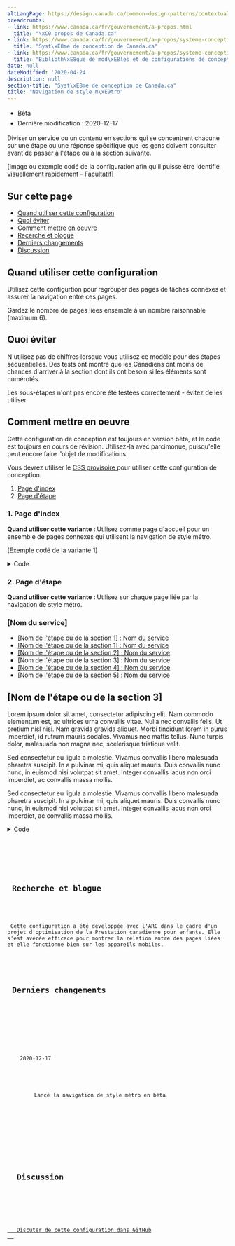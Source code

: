 ```yaml
---
altLangPage: https://design.canada.ca/common-design-patterns/contextual-alerts.html
breadcrumbs:
- link: https://www.canada.ca/fr/gouvernement/a-propos.html
  title: "\xC0 propos de Canada.ca"
- link: https://www.canada.ca/fr/gouvernement/a-propos/systeme-conception.html
  title: "Syst\xE8me de conception de Canada.ca"
- link: https://www.canada.ca/fr/gouvernement/a-propos/systeme-conception/bibliotheque-modeles.html
  title: "Biblioth\xE8que de mod\xE8les et de configurations de conception"
date: null
dateModified: '2020-04-24'
description: null
section-title: "Syst\xE8me de conception de Canada.ca"
title: "Navigation de style m\xE9tro"
---
```



<div class="row">
 <div class="col-md-12 pull-left">
  <ul class="list-inline small mrgn-bttm-sm" id="list-inline-desktop-only" style="line-height:1.65em">
   <li class="mrgn-rght-lg">
    <span class="label label-info">
     Bêta
    </span>
   </li>
   <li class="mrgn-rght-lg">
    Dernière modification : 2020-12-17
   </li>
  </ul>
 </div>
</div>

<p>
 Diviser un service ou un contenu en sections qui se concentrent chacune sur une étape ou une réponse spécifique que les gens doivent consulter avant de passer à l'étape ou à la section suivante.
</p>

<div class="pattern-demo mrgn-bttm-md">
 <p>
  [Image ou exemple codé de la configuration afin qu'il puisse être identifié visuellement rapidement - Facultatif]
 </p>
</div>

<section>
 <h2>
  Sur cette page
 </h2>
 <ul>
  <li>
   <a href="#quand">
    Quand utiliser cette configuration
   </a>
  </li>
  <li>
   <a href="#eviter">
    Quoi éviter
   </a>
  </li>
  <li>
   <a href="#comment">
    Comment mettre en oeuvre
   </a>
  </li>
  <li>
   <a href="#recherche">
    Recerche et blogue
   </a>
  </li>
  <li>
   <a href="#derniers">
    Derniers changements
   </a>
  </li>
  <li>
   <a href="#discussion">
    Discussion
   </a>
  </li>
 </ul>
</section>

<section>
 <h2 id="quand">
  Quand utiliser cette configuration
 </h2>
 <p>
  Utilisez cette configurtion pour regrouper des pages de tâches connexes et assurer la navigation entre ces pages.
 </p>
 <p>
  Gardez le nombre de pages liées ensemble à un nombre raisonnable (maximum 6).
 </p>
</section>

<section>
 <h2 id="eviter">
  Quoi éviter
 </h2>
 <p>
  N'utilisez pas de chiffres lorsque vous utilisez ce modèle pour des étapes séquentielles. Des tests ont montré que les Canadiens ont moins de chances d'arriver à la section dont ils ont besoin si les éléments sont numérotés.
 </p>
 <p>
  Les sous-étapes n'ont pas encore été testées correctement - évitez de les utiliser.
 </p>
</section>

<section>
 <h2 id="comment">
  Comment mettre en oeuvre
 </h2>
 <p>
  Cette configuration de conception est toujours en version bêta, et le code est toujours en cours de révision. Utilisez-la avec parcimonue, puisqu'elle peut encore faire l'objet de modifications.
 </p>
 <p>
  Vous devrez utiliser le
  <a href="https://wet-boew.github.io/themes-dist/GCWeb/provisional-en.html">
   CSS provisoire
  </a>
  pour utiliser cette configuration de conception.
 </p>
 <ol>
  <li>
   <a href="#1">
    Page d'index
   </a>
  </li>
  <li>
   <a href="#2">
    Page d'étape
   </a>
  </li>
 </ol>
 <h3 id="1">
  1. Page d'index
 </h3>
 <p>
  <strong>
   Quand utiliser cette variante :
  </strong>
  Utilisez comme page d'accueil pour un ensemble de pages connexes qui utilisent la navigation de style métro.
 </p>
 <div class="pattern-demo mrgn-bttm-md">
  <p>
   [Exemple codé de la variante 1]
  </p>
 </div>
 <details>
  <summary>
   Code
  </summary>
  <pre><code>&lt;p&gt;[Exemple codé de la variante 1]&lt;/p&gt;</code></pre>
 </details>
 <h3 id="primary">
  2. Page d'étape
 </h3>
 <p>
  <strong>
   Quand utiliser cette variante :
  </strong>
  Utilisez sur chaque page liée par la navigation de style métro.
 </p>
 <div class="pattern-demo pattern-demo-component no-pddng" id="demo-tabs">
  <div class="component-demo mrgn-rght-lg mrgn-lft-lg mrgn-tp-lg mrgn-bttm-lg" id="tabs-demo">
   <nav class="provisional gc-subway">
    <h1>
     [Nom du service]
    </h1>
    <ul class="gc-subway-steps">
     <li>
      <a href="#">
       [Nom de l'étape ou de la section 1]
       <span class="wb-inv">
        : Nom du service
       </span>
      </a>
     </li>
     <li>
      <a href="#">
       [Nom de l'étape ou de la section 1]
       <span class="wb-inv">
        : Nom du service
       </span>
      </a>
     </li>
     <li>
      <a href="#">
       [Nom de l'étape ou de la section 2]
       <span class="wb-inv">
        : Nom du service
       </span>
      </a>
     </li>
     <li class="active">
      <a aria-current="page">
       [Nom de l'étape ou de la section 3]
       <span class="wb-inv">
        : Nom du service
       </span>
      </a>
     </li>
     <li>
      <a href="#">
       [Nom de l'étape ou de la section 4]
       <span class="wb-inv">
        : Nom du service
       </span>
      </a>
     </li>
     <li>
      <a href="#">
       [Nom de l'étape ou de la section 5]
       <span class="wb-inv">
        : Nom du service
       </span>
      </a>
     </li>
    </ul>
   </nav>
   <h1 class="provisional gc-thickline" id="wb-cont-demo" property="name">
    [Nom de l'étape ou de la section 3]
   </h1>
   <p>
    Lorem ipsum dolor sit amet, consectetur adipiscing elit. Nam commodo elementum est, ac ultrices urna convallis vitae. Nulla nec convallis felis. Ut pretium nisl nisi. Nam gravida gravida aliquet. Morbi tincidunt lorem in purus imperdiet, id rutrum mauris sodales. Vivamus nec mattis tellus. Nunc turpis dolor, malesuada non magna nec, scelerisque tristique velit.
   </p>
   <p>
    Sed consectetur eu ligula a molestie. Vivamus convallis libero malesuada pharetra suscipit. In a pulvinar mi, quis aliquet mauris. Duis convallis nunc nunc, in euismod nisi volutpat sit amet. Integer convallis lacus non orci imperdiet, ac convallis massa mollis.
   </p>
   <p>
    Sed consectetur eu ligula a molestie. Vivamus convallis libero malesuada pharetra suscipit. In a pulvinar mi, quis aliquet mauris. Duis convallis nunc nunc, in euismod nisi volutpat sit amet. Integer convallis lacus non orci imperdiet, ac convallis massa mollis.
   </p>
  </div>
 </div>
 <div class="col-md-12 mrgn-tp-lg">
  <details class="wb-prettify all-pre">
   <summary>
    Code
   </summary>
   <details>
    <summary>
     HTML
    </summary>
    <pre><code>&lt;nav class="provisional gc-subway"&gt;
					&lt;h1&gt;[Nom du service]&lt;/h1&gt;
					&lt;ul class="gc-subway-steps"&gt;
						&lt;li&gt;&lt;a href="#"&gt;[Nom de l'étape ou de la section 1]&lt;span class="wb-inv"&gt;: [Nom du service]&lt;/span&gt;&lt;/a&gt;&lt;/li&gt;
						&lt;li&gt;&lt;a href="#"&gt;[Nom de l'étape ou de la section 1]&lt;span class="wb-inv"&gt;: [Nom du service]&lt;/span&gt;&lt;/a&gt;&lt;/li&gt;
						&lt;li&gt;&lt;a href="#"&gt;[Nom de l'étape ou de la section 2]&lt;span class="wb-inv"&gt;: [Nom du service]&lt;/span&gt;&lt;/a&gt;&lt;/li&gt;
						&lt;li class="active"&gt;&lt;a aria-current="page"&gt;[Nom de l'étape ou de la section 3]&lt;span class="wb-inv"&gt;: [Nom du service]&lt;/span&gt;&lt;/a&gt;&lt;/li&gt;
						&lt;li&gt;&lt;a href="#"&gt;[Nom de l'étape ou de la section 4]&lt;span class="wb-inv"&gt;: [Nom du service]&lt;/span&gt;&lt;/a&gt;&lt;/li&gt;
						&lt;li&gt;&lt;a href="#"&gt;[Nom de l'étape ou de la section 5]&lt;span class="wb-inv"&gt;: [Nom du service]&lt;/span&gt;&lt;/a&gt;&lt;/li&gt;
					&lt;/ul&gt;
				&lt;/nav&gt;
				&lt;h1 property="name" id="wb-cont" class="provisional gc-thickline"&gt;[Nom de l'étape ou de la section 3]&lt;/h1&gt;
				&lt;p&gt;Lorem ipsum dolor sit amet, consectetur adipiscing elit. Nam commodo elementum est, ac ultrices urna convallis vitae. Nulla nec convallis felis. Ut pretium nisl nisi. Nam gravida gravida aliquet. Morbi tincidunt lorem in purus imperdiet, id rutrum mauris sodales. Vivamus nec mattis tellus. Nunc turpis dolor, malesuada non magna nec, scelerisque tristique velit.&lt;/p&gt;
				&lt;p&gt;Sed consectetur eu ligula a molestie. Vivamus convallis libero malesuada pharetra suscipit. In a pulvinar mi, quis aliquet mauris. Duis convallis nunc nunc, in euismod nisi volutpat sit amet. Integer convallis lacus non orci imperdiet, ac convallis massa mollis.&lt;/p&gt;
				&lt;p&gt;Sed consectetur eu ligula a molestie. Vivamus convallis libero malesuada pharetra suscipit. In a pulvinar mi, quis aliquet mauris. Duis convallis nunc nunc, in euismod nisi volutpat sit amet. Integer convallis lacus non orci imperdiet, ac convallis massa mollis.&lt;/p&gt;</code></pre>
   </details>
   <details>
    <summary>
     CSS
    </summary>
    <pre class="prettyprint lang-css"><code>.provisional.gc-subway {
					border-radius: 0px 6px 6px 0px;
					border-right: 4px solid #26374a;
					border-top: 4px solid #26374a;
					margin-top: 38px;
				}
				.provisional.gc-subway ul {
					clear: both;
					list-style: none;
					padding-left: .57em;
					padding-top: 10px;
					position: relative;
				}
				.provisional.gc-subway ul li {
					border-left: 4px solid #26374a;
					padding: 0px 20px 30px 1em;
				}
				.provisional.gc-subway ul li::first-line {
					line-height: 1 !important;
				}
				.provisional.gc-subway ul li :first-child::before {
					background-color: #fff;
					border: 3px solid #26374a;
					border-radius: 50%;
					content: "";
					height: 1.2em;
					left: .05em;
					position: absolute;
					-webkit-transition: width .2s, height .2s, left .2s, margin-top .2s;
					transition: width .2s, height .2s, left .2s, margin-top .2s;
					width: 1.2em;
				}
				.provisional.gc-subway ul li.active &gt; :first-child::before {
					background-color: #26374a;
				}
				.provisional.gc-subway ul li a[href]:hover::before,
				.provisional.gc-subway ul li a[href]:focus::before {
					height: 1.4em;
					left: -.05em;
					margin-top: -.1em;
					width: 1.4em;
				}
				.provisional.gc-subway ul li:last-child {
					border-bottom: 4px solid #26374a;
					border-bottom-left-radius: 6px;
					border-left: 4px solid #26374a;
				}
				.provisional.gc-subway ul li ul {
					margin-top: 20px;
					padding-left: .55em;
				}
				.provisional.gc-subway ul li ul li:last-child {
					border-bottom-width: 0px;
					padding-bottom: 0px;
				}
				.provisional.gc-subway ul li ul.noline li {
					-o-border-image: none;
					border-image: none;
					border-left: 4px solid transparent;
				}
				.provisional.gc-subway h1 {
					float: left;
				}
				.provisional.gc-subway h1,
				.provisional.gc-subway-section .gc-subway-h1 {
					background-color: #fff;
					border-bottom-width: 0px;
					color: #555;
					font-size: 1.3em;
					margin-right: 20px;
					margin-top: -19px;
					padding: 0px 20px 10px 0px;
				}
				@media screen and (min-width: 992px) {
					.provisional.gc-subway {
						border-right: 0;
						border-top: 0;
						display: none;
						margin-top: 25px;
						padding-left: 15px;
					}
					.provisional.gc-subway.no-blink {
						display: block;
					}
					.provisional.gc-subway .gc-subway-menu-nav {
						float: right;
						width: 33.33%;
					}
					.provisional.gc-subway ul li:last-child {
						border-bottom: 0;
						border-left: 4px solid transparent;
					}
					.provisional.gc-subway-section {
						padding-right: 15px;
						width: 66.66%;
					}
					.provisional.gc-subway-section .gc-subway-h1,
					.provisional.gc-subway-section h1 {
						margin-top: 0;
					}
					.provisional.gc-subway-section .gc-subway-h1 {
						font-family: Lato, sans-serif;
						font-weight: inherit;
						margin-bottom: 0;
						margin-right: 0;
						padding-bottom: 0 !important;
						padding-left: 0;
					}
					.wb-disable .provisional.gc-subway {
						display: block;
					}
				}</code></pre>
   </details>
   <details>
    <summary>
     JS
    </summary>
    <pre><code>( function( $, window, wb ) {
				"use strict";

				var $document = wb.doc,
					componentName = "gc-subway",
					selector = ".provisional." + componentName,
					initEvent = "wb-init ." + componentName,
					views = {
						xxs: "xxsmallview",
						xs: "xsmallview",
						sm: "smallview",
						md: "mediumview",
						lg: "largeview",
						xl: "xlargeview"
					},
					mainClass = "gc-subway-section",
					toggleClass = "wb-inv",
					desktopInited = false,
					$html = wb.html,
					$h1, $h2, $h1Copy, $menu, $main,

					/**
					 * @method init
					 * @param {jQuery Event} événement Event qui déclenche l'appel de la fonction
					 */
					init = function( event ) {

						// Start initialization
						// returns DOM object = proceed with init
						// returns undefined = do not proceed with init (e.g., already initialized)
						var elm = wb.init( event, componentName, selector ),
							$elm;

						if ( elm ) {
							$elm = $( elm );

							// trigger resizing
							onResize( $elm );

							// Identify that initialization has completed
							wb.ready( $elm, componentName );
						}
					},

					/**
					 * Mutation du DOM en fonction du point d'arrêt (breakpoint)
					 * @method onResize
					 * @param {jQuery DOM element | jQuery Event} $elm Élément ciblé par ce plugin, qui est la balise nav | Événement de redimensionnement
					 */
					onResize = function( $elm ) {

						if ( !$elm.length ) {
							$elm = $( selector );
						}

						// Desktop view, setup and mutate H1s
						if ( $html.hasClass( views.md ) || $html.hasClass( views.lg ) ||
							$html.hasClass( views.xl ) ) {

							// Initiate desktop mode only once
							if ( !desktopInited ) {
								initDesktop( $elm );
							}
							$h1.addClass( toggleClass );
							$h1Copy.prependTo( $main );
							$h2.prependTo( $menu );
						} else if ( ( $html.hasClass( views.sm ) || $html.hasClass( views.xs ) || $html.hasClass( views.xxs ) ) &amp;&amp; desktopInited ) {

							// Mobile view, mutate back to mobile first if needed
							$h1.removeClass( toggleClass );
							$h1Copy.remove();
							$( "h2:first-child", $menu ).remove();
						}
					},

					/**
					 * Lancer la configuration pour le mode bureau
					 * @method initDesktop
					 * @param {jQuery DOM element} $elm Élément ciblé par ce plugin, qui est la balise nav
					 */
					initDesktop = function( $elm ) {
						$h1 = $( "h1", $elm );
						$h2 = $( "<h2 class="h3 hidden-xs visible-md visible-lg mrgn-tp-0">Sections</h2>" );
						$h1Copy = $( "<p aria-hidden="true" class="gc-subway-h1">" + $h1.text() + "</p>" );
						$( "ul", $elm ).first().wrap( "<div class="gc-subway-menu-nav"></div>" );
						$menu = $( ".gc-subway-menu-nav", $elm );
						$elm.nextUntil( ".pagedetails, .gc-subway-section-end" ).wrapAll( "<section class='provisional " + mainClass + "'>" );
						$main = $elm.next();

						// Prevent on-load blinking on desktop
						$elm.addClass( "no-blink" );

						desktopInited = true;
					};

				// Écoute le redimensionnement et modifie le DOM en conséquence
				$document.on( wb.resizeEvents, onResize );

				// Lie l'événement init du plugin
				$document.on( "timerpoke.wb " + initEvent, selector + ".provisional", init );

				// Ajoute le minuteur pour initialiser le plugin
				wb.add( selector );

				} )( jQuery, window, wb );</section></code></pre>
   </details>
  </details>
 </div>
</section>

<h2 id="recherche">
 Recherche et blogue
</h2>

<p>
 Cette configuration a été développée avec l'ARC dans le cadre d'un projet d'optimisation de la Prestation canadienne pour enfants. Elle s'est avérée efficace pour montrer la relation entre des pages liées et elle fonctionne bien sur les appareils mobiles.
</p>

<h2 id="derniers">
 Derniers changements
</h2>

<section>
 <dl class="dl-horizontal">
  <dt>
   <time class="link-muted" datetime="2020-12-27">
    2020-12-17
   </time>
  </dt>
  <dd>
   Lancé la navigation de style métro en bêta
  </dd>
 </dl>
</section>

<section>
 <h2 id="discussion">
  Discussion
 </h2>
 <p>
  <a href="https://github.com/canada-ca/design-system-systeme-conception/issues">
   Discuter de cette configuration dans GitHub
  </a>
 </p>
</section>






